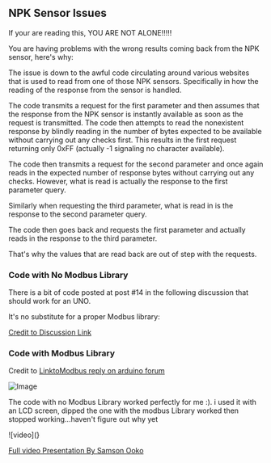 ## NPK Sensor Issues

If your are reading this, YOU ARE NOT ALONE!!!!!

You are having problems with the wrong results coming back from the NPK sensor, here's why:

The issue is down to the awful code circulating around various websites that is used to read from one of those NPK sensors. Specifically in how the reading of the response from the sensor is handled.

The code transmits a request for the first parameter and then assumes that the response from the NPK sensor is instantly available as soon as the request is transmitted. The code then attempts to read the nonexistent response by blindly reading in the number of bytes expected to be available without carrying out any checks first. This results in the first request returning only 0xFF (actually -1 signaling no character available).

The code then transmits a request for the second parameter and once again reads in the expected number of response bytes without carrying out any checks. However, what is read is actually the response to the first parameter query.

Similarly when requesting the third parameter, what is read in is the response to the second parameter query.

The code then goes back and requests the first parameter and actually reads in the response to the third parameter.

That's why the values that are read back are out of step with the requests.

### Code with No Modbus Library

There is a bit of code posted at post #14 in the following discussion that should work for an UNO. 

It's no substitute for a proper Modbus library:

[Credit to Discussion Link](https://forum.arduino.cc/t/max485-ttl-to-rs-485-modules-for-soil-npk-sensor/853077/115)

### Code with Modbus Library
Credit to [LinktoModbus reply on arduino forum](https://forum.arduino.cc/t/max485-ttl-to-rs-485-modules-for-soil-npk-sensor/853077/116)

![Image](https://github.com/m-ogore/arduino_npk_sensor/assets/42109589/0f6f8593-ddfd-41e5-80ab-6a6a2bd9a44e)

The code with no Modbus Library worked perfectly for me :). i used it with an LCD screen, dipped
the one with the modbus Library worked then stopped working...haven't figure out why yet

![video](}


[Full video Presentation By Samson Ooko](https://www.youtube.com/watch?v=E8Quk76CivI)
